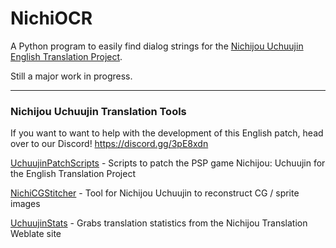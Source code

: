 # NichiOCR

A Python program to easily find dialog strings for the [Nichijou Uchuujin English Translation Project](https://github.com/noneucat/uchuujin). 

Still a major work in progress. 

---

### Nichijou Uchuujin Translation Tools
If you want to want to help with the development of this English patch, head over to our Discord! https://discord.gg/3pE8xdn

[UchuujinPatchScripts](https://github.com/colebob9/UchuujinPatchScripts) - Scripts to patch the PSP game Nichijou: Uchuujin for the English Translation Project 

[NichiCGStitcher](https://github.com/colebob9/NichiCGStitcher) - Tool for Nichijou Uchuujin to reconstruct CG / sprite images 

[UchuujinStats](https://github.com/colebob9/UchuujinStats) - Grabs translation statistics from the Nichijou Translation Weblate site 